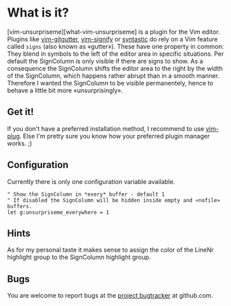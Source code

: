# What is it?
[vim-unsurpriseme][what-vim-unsurpriseme] is a plugin for the Vim editor.
Plugins like [vim-gitgutter][what-vim-gitgutter], [vim-signify][what-vim-signify] or [syntastic][what-syntastic]
do rely on a Vim feature called `signs` (also known as «gutter»). These have one property in common: They blend in
symbols to the left of the editor area in specific situations.
Per default the SignColumn is only visible if there are signs to show. As a consequence the SignColumn shifts the
editor area to the right by the width of the SignColumn, which happens rather abrupt than in a smooth manner.
Therefore I wanted the SignColumn to be visible permanentely, hence to behave a little bit more «unsurprisingly».

[what-vim-heynumber]:https://github.com/frace/vim-unsurpriseme
[what-vim-gitgutter]:https://github.com/airblade/vim-gitgutter
[what-vim-signify]: https://github.com/mhinz/vim-signify
[what-syntastic]: https://github.com/scrooloose/syntastic


## Get it!
If you don't have a preferred installation method, I recommend to use [vim-plug][getit-vimplug].
Else I'm pretty sure you know how your preferred plugin manager works. ;)

[getit-vimplug]: https://github.com/junegunn/vim-plug


## Configuration
Currently there is only one configuration variable available.

```
" Show the SignColumn in *every* buffer - default 1
" If disabled the SignColumn will be hidden inside empty and «nofile» buffers.
let g:unsurpriseme_everywhere = 1
```


## Hints
As for my personal taste it makes sense to assign the color of the LineNr highlight group
to the SignColumn highlight group.


## Bugs
You are welcome to report bugs at the [project bugtracker][bugs-tracker] at github.com.

[bugs-tracker]: https://github.com/frace/vim-unsurpriseme/issues
